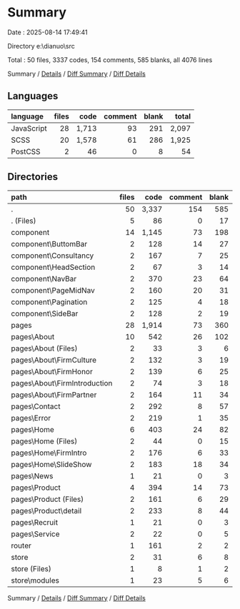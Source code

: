 # Summary

Date : 2025-08-14 17:49:41

Directory e:\\dianuo\\src

Total : 50 files,  3337 codes, 154 comments, 585 blanks, all 4076 lines

Summary / [Details](details.md) / [Diff Summary](diff.md) / [Diff Details](diff-details.md)

## Languages
| language | files | code | comment | blank | total |
| :--- | ---: | ---: | ---: | ---: | ---: |
| JavaScript | 28 | 1,713 | 93 | 291 | 2,097 |
| SCSS | 20 | 1,578 | 61 | 286 | 1,925 |
| PostCSS | 2 | 46 | 0 | 8 | 54 |

## Directories
| path | files | code | comment | blank | total |
| :--- | ---: | ---: | ---: | ---: | ---: |
| . | 50 | 3,337 | 154 | 585 | 4,076 |
| . (Files) | 5 | 86 | 0 | 17 | 103 |
| component | 14 | 1,145 | 73 | 198 | 1,416 |
| component\\ButtomBar | 2 | 128 | 14 | 27 | 169 |
| component\\Consultancy | 2 | 167 | 7 | 25 | 199 |
| component\\HeadSection | 2 | 67 | 3 | 14 | 84 |
| component\\NavBar | 2 | 370 | 23 | 64 | 457 |
| component\\PageMidNav | 2 | 160 | 20 | 31 | 211 |
| component\\Pagination | 2 | 125 | 4 | 18 | 147 |
| component\\SideBar | 2 | 128 | 2 | 19 | 149 |
| pages | 28 | 1,914 | 73 | 360 | 2,347 |
| pages\\About | 10 | 542 | 26 | 102 | 670 |
| pages\\About (Files) | 2 | 33 | 3 | 6 | 42 |
| pages\\About\\FirmCulture | 2 | 132 | 3 | 19 | 154 |
| pages\\About\\FirmHonor | 2 | 139 | 6 | 25 | 170 |
| pages\\About\\FirmIntroduction | 2 | 74 | 3 | 18 | 95 |
| pages\\About\\FirmPartner | 2 | 164 | 11 | 34 | 209 |
| pages\\Contact | 2 | 292 | 8 | 57 | 357 |
| pages\\Error | 2 | 219 | 1 | 35 | 255 |
| pages\\Home | 6 | 403 | 24 | 82 | 509 |
| pages\\Home (Files) | 2 | 44 | 0 | 15 | 59 |
| pages\\Home\\FirmIntro | 2 | 176 | 6 | 33 | 215 |
| pages\\Home\\SlideShow | 2 | 183 | 18 | 34 | 235 |
| pages\\News | 1 | 21 | 0 | 3 | 24 |
| pages\\Product | 4 | 394 | 14 | 73 | 481 |
| pages\\Product (Files) | 2 | 161 | 6 | 29 | 196 |
| pages\\Product\\detail | 2 | 233 | 8 | 44 | 285 |
| pages\\Recruit | 1 | 21 | 0 | 3 | 24 |
| pages\\Service | 2 | 22 | 0 | 5 | 27 |
| router | 1 | 161 | 2 | 2 | 165 |
| store | 2 | 31 | 6 | 8 | 45 |
| store (Files) | 1 | 8 | 1 | 2 | 11 |
| store\\modules | 1 | 23 | 5 | 6 | 34 |

Summary / [Details](details.md) / [Diff Summary](diff.md) / [Diff Details](diff-details.md)